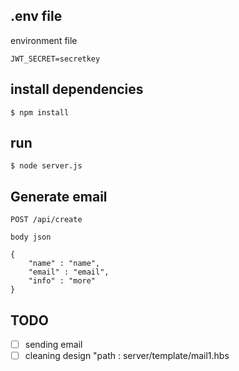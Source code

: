 ## .env file

environment file

```
JWT_SECRET=secretkey
```

## install dependencies

```
$ npm install
```

## run

```
$ node server.js
```

## Generate email

```
POST /api/create

body json

{
	"name" : "name",
	"email" : "email",
	"info" : "more"
}

```

## TODO

- [ ] sending email
- [ ] cleaning design "path : server/template/mail1.hbs

